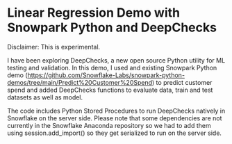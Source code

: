 # Linear Regression Demo with Snowpark Python and DeepChecks

Disclaimer: This is experimental. 

I have been exploring DeepChecks, a new open source Python utility for ML testing and validation. In this demo, I used and existing Snowpark Python demo (https://github.com/Snowflake-Labs/snowpark-python-demos/tree/main/Predict%20Customer%20Spend) to predict customer spend and added DeepChecks functions to evaluate data, train and test datasets as well as model. 

The code includes Python Stored Procedures to run DeepChecks natively in Snowflake on the server side. Please note that some dependencies are not currently in the Snowflake Anaconda repository so we had to add them using session.add_import() so they get serialized to run on the server side. 


